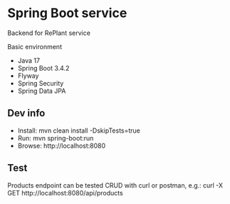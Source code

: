 # Spring Boot service

Backend for RePlant service

Basic environment 

- Java 17
- Spring Boot 3.4.2
- Flyway
- Spring Security
- Spring Data JPA


## Dev info

- Install: mvn clean install -DskipTests=true
- Run: mvn spring-boot:run
- Browse: http://localhost:8080

## Test

Products endpoint can be tested CRUD with curl or postman, e.g.:
curl -X GET http://localhost:8080/api/products